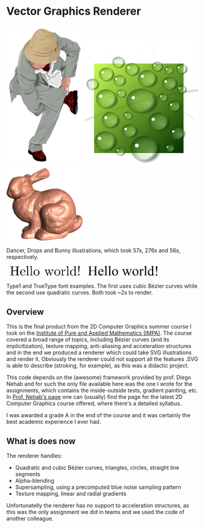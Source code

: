 # Vector Graphics Renderer

<img src="https://github.com/luisclaudio26/VectorGraphicsRenderer/raw/master/dancer.png" width="200">  <img src="https://github.com/luisclaudio26/VectorGraphicsRenderer/raw/master/drops.png" width="300">   <img src="https://github.com/luisclaudio26/VectorGraphicsRenderer/raw/master/out.png" width="200">

Dancer, Drops and Bunny illustrations, which took 57s, 276s and 56s, respectively.

<img src="https://github.com/luisclaudio26/VectorGraphicsRenderer/raw/master/hello-type1.png" width="200">    <img src="https://github.com/luisclaudio26/VectorGraphicsRenderer/raw/master/hello-ttf.png" width="200">

Type1 and TrueType font examples. The first uses cubic Bézier curves while the second use quadratic curves. Both took ~2s to render.

## Overview

This is the final product from the 2D Computer Graphics summer course I took on the [Institute of Pure and Applied Mathematics (IMPA)](https://impa.br/). The course covered a broad range of topics, including Bézier curves (and its implicitization), texture mapping, anti-aliasing and acceleration structures and in the end we produced a renderer which could take SVG illustrations and render it.
Obviously the renderer could not support all the features .SVG is able to describe (stroking, for example), as this was a didactic project.

This code depends on the (awesome) framework provided by prof. Diego Nehab and for such the only file available here was the one I wrote for the assignments, which contains the inside-outside tests, gradient painting, etc. In [Prof. Nehab's page](http://w3.impa.br/~diego/teaching/index.html) one can (usually) find the page for the latest 2D Computer Graphics course offered, where there's a detailed syllabus.

I was awarded a grade A in the end of the course and it was certainly the best academic experience I ever had.

## What is does now

The renderer handles:

- Quadratic and cubic Bézier curves, triangles, circles, straight line segments
- Alpha-blending
- Supersampling, using a precomputed blue noise sampling pattern
- Texture mapping, linear and radial gradients

Unfortunatelly the renderer has no support to acceleration structures, as this was the only assignment we did in teams and we used the code of another colleague.
